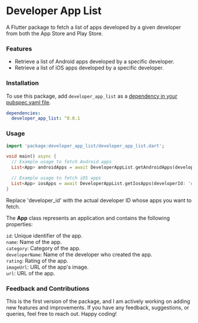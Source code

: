 # Developer App List

A Flutter package to fetch a list of apps developed by a given developer from both the App Store and
Play Store.

### Features

- Retrieve a list of Android apps developed by a specific developer.
- Retrieve a list of iOS apps developed by a specific developer.

### Installation

To use this package, add `developer_app_list` as
a [dependency in your pubspec.yaml file](https://flutter.dev/docs/development/packages-and-plugins/using-packages).

```yaml
dependencies:
  developer_app_list: ^0.0.1
```

### Usage

```dart
import 'package:developer_app_list/developer_app_list.dart';

void main() async {
  // Example usage to fetch Android apps
  List<App> androidApps = await DeveloperAppList.getAndroidApps(developerId: 'developer_id');

  // Example usage to fetch iOS apps
  List<App> iosApps = await DeveloperAppList.getIosApps(developerId: 'developer_id');
}
```

Replace 'developer_id' with the actual developer ID whose apps you want to fetch.

The **App** class represents an application and contains the following properties:

`id`: Unique identifier of the app.  
`name`: Name of the app.  
`category`: Category of the app.  
`developerName`: Name of the developer who created the app.  
`rating`: Rating of the app.  
`imageUrl`: URL of the app's image.  
`url`: URL of the app.

### Feedback and Contributions

This is the first version of the package, and I am actively working on adding new features and
improvements. If you have any feedback, suggestions, or queries, feel free to reach out. Happy
coding!